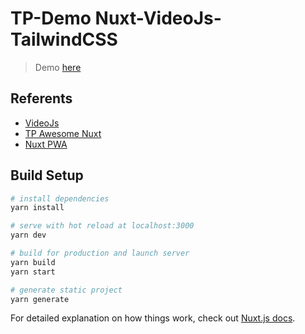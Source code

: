# TP-Demo Nuxt-VideoJs-TailwindCSS

> Demo [here](https://tp-demo-nuxt-videojs.netlify.com/)

## Referents

- [VideoJs](https://videojs.com/)
- [TP Awesome Nuxt](https://github.com/tampm92/tp-awesome/tree/master/vuejs/nuxt)
- [Nuxt PWA](https://pwa.nuxtjs.org/)

## Build Setup

``` bash
# install dependencies
yarn install

# serve with hot reload at localhost:3000
yarn dev

# build for production and launch server
yarn build
yarn start

# generate static project
yarn generate
```

For detailed explanation on how things work, check out [Nuxt.js docs](https://nuxtjs.org).

